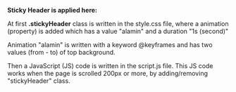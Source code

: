 **Sticky Header is applied here:**

At first **.stickyHeader** class is written in the style.css file, where a animation (property) is added which has a value "alamin" and a duration "1s (second)"

Animation "alamin" is written with a keyword @keyframes and has two values (from - to) of top background.

Then a JavaScript (JS) code is written in the script.js file. This JS code works when the page is scrolled 200px or more, by adding/removing "stickyHeader" class.
